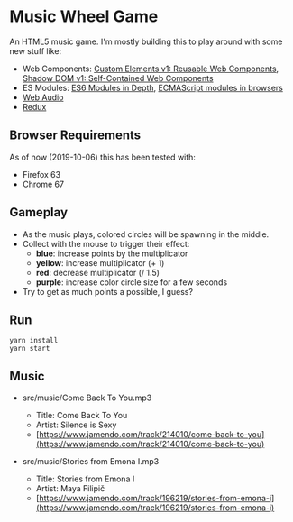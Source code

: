 # Music Wheel Game

An HTML5 music game. I'm mostly building this to play around with some new stuff like:

- Web Components: [Custom Elements v1: Reusable Web Components](https://developers.google.com/web/fundamentals/getting-started/primers/customelements), [Shadow DOM v1: Self-Contained Web Components](https://developers.google.com/web/fundamentals/getting-started/primers/shadowdom)
- ES Modules: [ES6 Modules in Depth](https://ponyfoo.com/articles/es6-modules-in-depth), [ECMAScript modules in browsers](https://jakearchibald.com/2017/es-modules-in-browsers/)
- [Web Audio](https://developer.mozilla.org/en-US/docs/Web/API/Web_Audio_API)
- [Redux](http://redux.js.org/)

## Browser Requirements

As of now (2019-10-06) this has been tested with:

- Firefox 63
- Chrome 67

## Gameplay

- As the music plays, colored circles will be spawning in the middle.
- Collect with the mouse to trigger their effect:
  - **blue**: increase points by the multiplicator
  - **yellow**: increase multiplicator (+ 1)
  - **red**: decrease multiplicator (/ 1.5)
  - **purple**: increase color circle size for a few seconds
- Try to get as much points a possible, I guess?

## Run

```
yarn install
yarn start
```

## Music

- src/music/Come Back To You.mp3

  - Title: Come Back To You
  - Artist: Silence is Sexy
  - [https://www.jamendo.com/track/214010/come-back-to-you](https://www.jamendo.com/track/214010/come-back-to-you)

- src/music/Stories from Emona I.mp3

  - Title: Stories from Emona I
  - Artist: Maya Filipič
  - [https://www.jamendo.com/track/196219/stories-from-emona-i](https://www.jamendo.com/track/196219/stories-from-emona-i)

